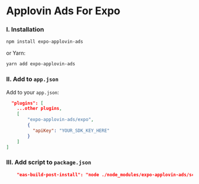 # Applovin Ads For Expo

### I. Installation
```bash
npm install expo-applovin-ads
```

or Yarn:

```bash
yarn add expo-applovin-ads
```

### II. Add to ``app.json``
Add to your ``app.json``:
```json
  "plugins": [
    ...other plugins,
    [
        "expo-applovin-ads/expo",
        {
          "apiKey": "YOUR_SDK_KEY_HERE"
        }
    ]
]
```
### III. Add script to ``package.json``
```json
    "eas-build-post-install": "node ./node_modules/expo-applovin-ads/scripts/eas-build-post-install-script.js",
```
